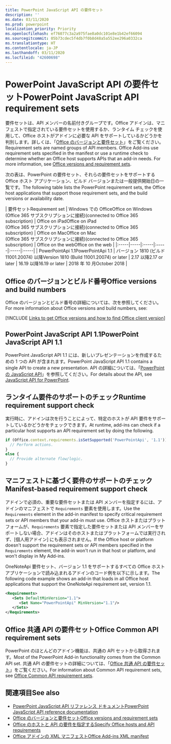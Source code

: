 ```yaml
---
title: PowerPoint JavaScript API の要件セット
description: ''
ms.date: 03/11/2020
ms.prod: powerpoint
localization_priority: Priority
ms.openlocfilehash: ef76077c3a2a975fae8a0dc101e8e1b42ef66094
ms.sourcegitcommit: 05b73cdec5f4db7f0b8d48a5a552ee296a0332ca
ms.translationtype: HT
ms.contentlocale: ja-JP
ms.lasthandoff: 03/11/2020
ms.locfileid: "42600698"
---
```

# <a name="powerpoint-javascript-api-requirement-sets"></a><span data-ttu-id="04f2a-102">PowerPoint JavaScript API の要件セット</span><span class="sxs-lookup"><span data-stu-id="04f2a-102">PowerPoint JavaScript API requirement sets</span></span>

<span data-ttu-id="04f2a-p101">要件セットは、API メンバーの名前付きグループです。Office アドインは、マニフェストで指定されている要件セットを使用するか、ランタイム チェックを使用して、Office ホストがアドインに必要な API をサポートしているかどうかを判別します。詳しくは、「[Office のバージョンと要件セット](../../develop/office-versions-and-requirement-sets.md)」をご覧ください。</span><span class="sxs-lookup"><span data-stu-id="04f2a-p101">Requirement sets are named groups of API members. Office Add-ins use requirement sets specified in the manifest or use a runtime check to determine whether an Office host supports APIs that an add-in needs. For more information, see [Office versions and requirement sets](../../develop/office-versions-and-requirement-sets.md).</span></span>

<span data-ttu-id="04f2a-106">次の表は、PowerPoint の要件セット、それらの要件セットをサポートする Office ホスト アプリケーション、ビルド バージョンまたは一般提供開始日の一覧です。</span><span class="sxs-lookup"><span data-stu-id="04f2a-106">The following table lists the PowerPoint requirement sets, the Office host applications that support those requirement sets, and the build versions or availability date.</span></span>

|  <span data-ttu-id="04f2a-107">要件セット</span><span class="sxs-lookup"><span data-stu-id="04f2a-107">Requirement set</span></span>  |  <span data-ttu-id="04f2a-108">Windows での Office</span><span class="sxs-lookup"><span data-stu-id="04f2a-108">Office on Windows</span></span><br><span data-ttu-id="04f2a-109">(Office 365 サブスクリプションに接続)</span><span class="sxs-lookup"><span data-stu-id="04f2a-109">(connected to Office 365 subscription)</span></span>  |  <span data-ttu-id="04f2a-110">Office on iPad</span><span class="sxs-lookup"><span data-stu-id="04f2a-110">Office on iPad</span></span><br><span data-ttu-id="04f2a-111">(Office 365 サブスクリプションに接続)</span><span class="sxs-lookup"><span data-stu-id="04f2a-111">(connected to Office 365 subscription)</span></span>  |  <span data-ttu-id="04f2a-112">Office on Mac</span><span class="sxs-lookup"><span data-stu-id="04f2a-112">Office on Mac</span></span><br><span data-ttu-id="04f2a-113">(Office 365 サブスクリプションに接続)</span><span class="sxs-lookup"><span data-stu-id="04f2a-113">(connected to Office 365 subscription)</span></span>  | <span data-ttu-id="04f2a-114">Office on the web</span><span class="sxs-lookup"><span data-stu-id="04f2a-114">Office on the web</span></span> |
|:-----|-----|:-----|:-----|:-----|:-----|
| <span data-ttu-id="04f2a-115">PowerPointApi 1.1</span><span class="sxs-lookup"><span data-stu-id="04f2a-115">PowerPointApi 1.1</span></span> | <span data-ttu-id="04f2a-116">バージョン 1810 (ビルド 11001.20074) 以降</span><span class="sxs-lookup"><span data-stu-id="04f2a-116">Version 1810 (Build 11001.20074) or later</span></span> | <span data-ttu-id="04f2a-117">2.17 以降</span><span class="sxs-lookup"><span data-stu-id="04f2a-117">2.17 or later</span></span> | <span data-ttu-id="04f2a-118">16.19 以降</span><span class="sxs-lookup"><span data-stu-id="04f2a-118">16.19 or later</span></span> | <span data-ttu-id="04f2a-119">2018 年 10 月</span><span class="sxs-lookup"><span data-stu-id="04f2a-119">October 2018</span></span> |

## <a name="office-versions-and-build-numbers"></a><span data-ttu-id="04f2a-120">Office のバージョンとビルド番号</span><span class="sxs-lookup"><span data-stu-id="04f2a-120">Office versions and build numbers</span></span>

<span data-ttu-id="04f2a-121">Office のバージョンとビルド番号の詳細については、次を参照してください。</span><span class="sxs-lookup"><span data-stu-id="04f2a-121">For more information about Office versions and build numbers, see:</span></span>

[!INCLUDE [Links to get Office versions and how to find Office client version](../../includes/links-get-office-versions-builds.md)]

## <a name="powerpoint-javascript-api-11"></a><span data-ttu-id="04f2a-122">PowerPoint JavaScript API 1.1</span><span class="sxs-lookup"><span data-stu-id="04f2a-122">PowerPoint JavaScript API 1.1</span></span>

<span data-ttu-id="04f2a-123">PowerPoint JavaScript API 1.1 には、新しいプレゼンテーションを作成するための 1 つの API が含まれます。</span><span class="sxs-lookup"><span data-stu-id="04f2a-123">PowerPoint JavaScript API 1.1 contains a single API to create a new presentation.</span></span> <span data-ttu-id="04f2a-124">API の詳細については、「[PowerPoint の JavaScript API](../../powerpoint/powerpoint-add-ins.md)」を参照してください。</span><span class="sxs-lookup"><span data-stu-id="04f2a-124">For details about the API, see [JavaScript API for PowerPoint](../../powerpoint/powerpoint-add-ins.md).</span></span>

## <a name="runtime-requirement-support-check"></a><span data-ttu-id="04f2a-125">ランタイム要件のサポートのチェック</span><span class="sxs-lookup"><span data-stu-id="04f2a-125">Runtime requirement support check</span></span>

<span data-ttu-id="04f2a-126">実行時に、アドインは次を行うことによって、特定のホストが API 要件をサポートしているかどうかをチェックできます。</span><span class="sxs-lookup"><span data-stu-id="04f2a-126">At runtime, add-ins can check if a particular host supports an API requirement set by doing the following.</span></span>

```js
if (Office.context.requirements.isSetSupported('PowerPointApi', '1.1')) {
  // Perform actions.
}
else {
  // Provide alternate flow/logic.
}
```

## <a name="manifest-based-requirement-support-check"></a><span data-ttu-id="04f2a-127">マニフェストに基づく要件のサポートのチェック</span><span class="sxs-lookup"><span data-stu-id="04f2a-127">Manifest-based requirement support check</span></span>

<span data-ttu-id="04f2a-128">アドインで必須の、重要な要件セットまたは API メンバーを指定するには、アドインのマニフェストで `Requirements` 要素を使用します。</span><span class="sxs-lookup"><span data-stu-id="04f2a-128">Use the `Requirements` element in the add-in manifest to specify critical requirement sets or API members that your add-in must use.</span></span> <span data-ttu-id="04f2a-129">Office ホストまたはプラットフォームが、`Requirements` 要素で指定した要件セットまたは API メンバーをサポートしない場合、アドインはそのホストまたはプラットフォームでは実行されず、[個人用アドイン] にも表示されません。</span><span class="sxs-lookup"><span data-stu-id="04f2a-129">If the Office host or platform doesn't support the requirement sets or API members specified in the `Requirements` element, the add-in won't run in that host or platform, and won't display in My Add-ins.</span></span>

<span data-ttu-id="04f2a-130">OneNoteApi 要件セット、バージョン 1.1 をサポートするすべての Office ホスト アプリケーションで読み込まれるアドインのコード例を以下に示します。</span><span class="sxs-lookup"><span data-stu-id="04f2a-130">The following code example shows an add-in that loads in all Office host applications that support the OneNoteApi requirement set, version 1.1.</span></span>

```xml
<Requirements>
   <Sets DefaultMinVersion="1.1">
      <Set Name="PowerPointApi" MinVersion="1.1"/>
   </Sets>
</Requirements>
```

## <a name="office-common-api-requirement-sets"></a><span data-ttu-id="04f2a-131">Office 共通 API の要件セット</span><span class="sxs-lookup"><span data-stu-id="04f2a-131">Office Common API requirement sets</span></span>

<span data-ttu-id="04f2a-132">PowerPoint のほとんどのアドイン機能は、共通の API セットから取得されます。</span><span class="sxs-lookup"><span data-stu-id="04f2a-132">Most of the PowerPoint Add-in functionality comes from the Common API set.</span></span> <span data-ttu-id="04f2a-133">共通 API の要件セットの詳細については、「[Office 共通 API の要件セット](office-add-in-requirement-sets.md)」をご覧ください。</span><span class="sxs-lookup"><span data-stu-id="04f2a-133">For information about Common API requirement sets, see [Office Common API requirement sets](office-add-in-requirement-sets.md).</span></span>

## <a name="see-also"></a><span data-ttu-id="04f2a-134">関連項目</span><span class="sxs-lookup"><span data-stu-id="04f2a-134">See also</span></span>

- [<span data-ttu-id="04f2a-135">PowerPoint JavaScript API リファレンス ドキュメント</span><span class="sxs-lookup"><span data-stu-id="04f2a-135">PowerPoint JavaScript API reference documentation</span></span>](/javascript/api/powerpoint)
- [<span data-ttu-id="04f2a-136">Office のバージョンと要件セット</span><span class="sxs-lookup"><span data-stu-id="04f2a-136">Office versions and requirement sets</span></span>](../../develop/office-versions-and-requirement-sets.md)
- [<span data-ttu-id="04f2a-137">Office のホストと API の要件を指定する</span><span class="sxs-lookup"><span data-stu-id="04f2a-137">Specify Office hosts and API requirements</span></span>](../../develop/specify-office-hosts-and-api-requirements.md)
- [<span data-ttu-id="04f2a-138">Office アドインの XML マニフェスト</span><span class="sxs-lookup"><span data-stu-id="04f2a-138">Office Add-ins XML manifest</span></span>](../../develop/add-in-manifests.md)
